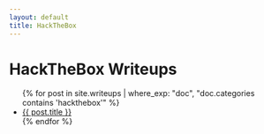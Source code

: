 ```yaml
---
layout: default
title: HackTheBox
---
```


# HackTheBox Writeups

<ul>
{% for post in site.writeups | where_exp: "doc", "doc.categories contains 'hackthebox'" %}
  <li><a href="{{ post.url | relative_url }}">{{ post.title }}</a></li>
{% endfor %}
</ul>
